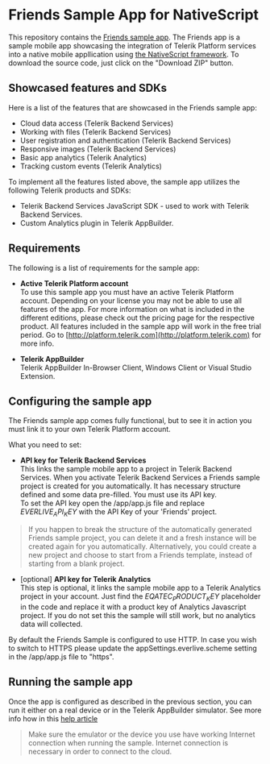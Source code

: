 Friends Sample App for NativeScript
=============================
This repository contains the [Friends sample app](http://docs.telerik.com/platform/backend-services/samples/friends/friends-sample). The Friends app is a sample mobile app showcasing the integration of Telerik Platform services into a native mobile appllication using [the NativeScript framework](http://github.com/nativescript/nativescript). To download the source code, just click on the "Download ZIP" button.

## Showcased features and SDKs

Here is a list of the features that are showcased in the Friends sample app:

- Cloud data access (Telerik Backend Services)
- Working with files (Telerik Backend Services)
- User registration and authentication (Telerik Backend Services)
- Responsive images (Telerik Backend Services)
- Basic app analytics (Telerik Analytics)
- Tracking custom events (Telerik Analytics)

To implement all the features listed above, the sample app utilizes the following Telerik products and SDKs:

- Telerik Backend Services JavaScript SDK - used to work with Telerik Backend Services.
- Custom Analytics plugin in Telerik AppBuilder.

## Requirements  

The following is a list of requirements for the sample app:

- **Active Telerik Platform account**  
To use this sample app you must have an active Telerik Platform account. Depending on your license you may not be able to use all features of the app. For more information on what is included in the different editions, please check out the pricing page for the respective product. All features included in the sample app will work in the free trial period. Go to [http://platform.telerik.com](http://platform.telerik.com) for more info.

- **Telerik AppBuilder**  
Telerik AppBuilder In-Browser Client, Windows Client or Visual Studio Extension.

## Configuring the sample app
The Friends sample app comes fully functional, but to see it in action you must link it to your own Telerik Platform account.

What you need to set:

- **API key for Telerik Backend Services**  
This links the sample mobile app to a project in Telerik Backend Services. When you activate Telerik Backend Services a Friends sample project is created for you automatically. It has necessary structure defined and some data pre-filled. You must use its API key.  
To set the API key open the /app/app.js file and replace $EVERLIVE_API_KEY$ with the API Key of your 'Friends' project.
> If you happen to break the structure of the automatically generated Friends sample project, you can delete it and a fresh instance will be created again for you automatically. Alternatively, you could create a new project and choose to start from a Friends template, instead of starting from a blank project.

- [optional] **API key for Telerik Analytics**  
This step is optional, it links the sample mobile app to a Telerik Analytics project in your account. Just find the $EQATEC_PRODUCT_KEY$ placeholder in the code and replace it with a product key of Analytics Javascript project. If you do not set this the sample will still work, but no analytics data will collected.

By default the Friends Sample is configured to use HTTP. In case you wish to switch to HTTPS please update the appSettings.everlive.scheme setting in the /app/app.js file to "https".

## Running the sample app
Once the app is configured as described in the previous section, you can run it either on a real device or in the Telerik AppBuilder simulator. See more info how in this [help article](http://docs.telerik.com/platform/appbuilder/sample-apps/clone-sample-app)

> Make sure the emulator or the device you use have working Internet connection when running the sample. Internet connection is necessary in order to connect to the cloud.
